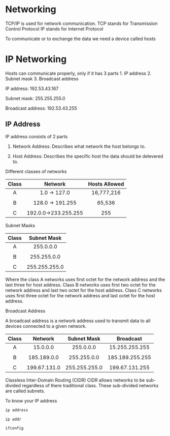 <h1>Networking</h1>
TCP/IP is used for network communication.
TCP stands for Transmission Control Protocol
IP stands for Internet Protocol

To communicate or to exchange the data we need a device called hosts

<h1>IP Networking</h1>
Hosts can communicate properly, only if it has 3 parts
1. IP address
2. Subnet mask
3. Broadcast address

IP address:
  192.53.43.167

Subnet mask:
  255.255.255.0
  
Broadcast address:
  192.53.43.255
  
<h2>IP Address</h2> 
IP address consists of 2 parts 

1. Network Address: Describes what network the host belongs to.

2. Host Address: Describes the specific host the data should be delevered to.

Different classes of networks

|  Class  |    Network         | Hosts Allowed |
| :-----: | :----------------: | :-----------: |
|    A    | 1.0 -> 127.0       |   16,777,216  |
|         |                    |               |
|    B    |128.0 -> 191.255    |    65,536     |
|         |                    |               |
|    C    |192.0.0->233.255.255|     255       |


Subnet Masks

|  Class  |   Subnet Mask      | 
| :-----: | :----------------: |
|    A    |      255.0.0.0     | 
|         |                    |            
|    B    |     255.255.0.0    |
|         |                    |           
|    C    |    255.255.255.0   |

Where the class A networks uses first octet for the network address and the last three for host address.
Class B networks uses first two octet for the network address and last two  octet for the host address.
Class C networks uses first three octet for the network address and last octet for the host address.

Broadcast Address

A broadcast address is a network address used to transmit data to all devices connected to a given network.

|  Class  |    Network         |  Subnet Mask  |    Broadcast   |
| :-----: | :----------------: | :-----------: | :------------: |
|    A    |     15.0.0.0       |   255.0.0.0   | 15.255.255.255 |
|         |                    |               |                |
|    B    |     185.189.0.0    |  255.255.0.0  |185.189.255.255 |
|         |                    |               |                | 
|    C    |    199.67.131.0    | 255.255.255.0 | 199.67.131.255 |

Classless Inter-Domain Routing (CIDR)
 CIDR allows networks to be sub-divided regardless of there traditional class. These sub-divided networks are called subnets.
 
To know your IP address
```sh
ip address
```

```sh
ip addr
```

```sh
ifconfig
```

 



